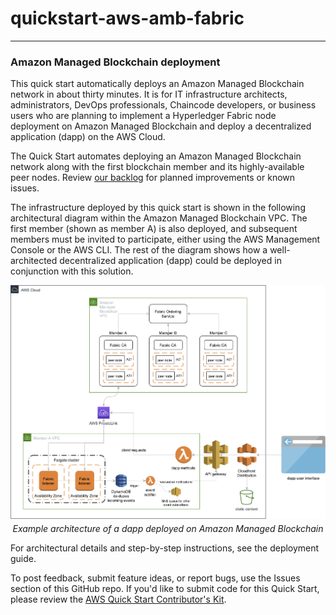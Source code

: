 # quickstart-aws-amb-fabric
---
### Amazon Managed Blockchain deployment

This quick start automatically deploys an Amazon Managed Blockchain network in about thirty minutes. It is for IT infrastructure architects, administrators, DevOps professionals, Chaincode developers, or business users who are planning to implement a Hyperledger Fabric node deployment on Amazon Managed Blockchain and deploy a decentralized application (dapp) on the AWS Cloud.

The Quick Start automates deploying an Amazon Managed Blockchain network along with the first blockchain member and its highly-available peer nodes. Review [our backlog](https://github.com/aws-quickstart/quickstart-aws-amb-fabric/issues) for planned improvements or known issues.

The infrastructure deployed by this quick start is shown in the following architectural diagram within the Amazon Managed Blockchain VPC. The first member (shown as member A) is also deployed, and subsequent members must be invited to participate, either using the AWS Management Console or the AWS CLI. The rest of the diagram shows how a well-architected decentralized application (dapp) could be deployed in conjunction with this solution.
<p>
    <img src="doc/images/amb-quickstart-architectural-diagram.png" alt="Sample dapp deployed on Amazon Managed Blockchain"/>
    <br>
    <div style="margin-top: -10px; width: 100%; text-align: center;">
    <em>Example architecture of a dapp deployed on Amazon Managed Blockchain</em></div>
</p>

For architectural details and step-by-step instructions, see the deployment guide.

To post feedback, submit feature ideas, or report bugs, use the Issues section of this GitHub repo. If you'd like to submit code for this Quick Start, please review the [AWS Quick Start Contributor's Kit](https://aws-quickstart.github.io/).

